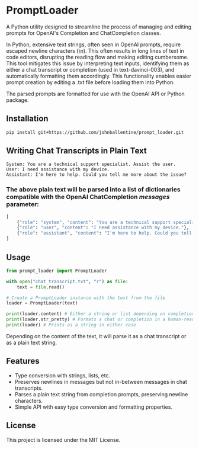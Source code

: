 # PromptLoader

A Python utility designed to streamline the process of managing and editing prompts for OpenAI's Completion and ChatCompletion classes.

In Python, extensive text strings, often seen in OpenAI prompts, require escaped newline characters (\\n). This often results in long lines of text in code editors, disrupting the reading flow and making editing cumbersome. This tool mitigates this issue by interpreting text inputs, identifying them as either a chat transcript or completion (used in text-davinci-003), and automatically formatting them accordingly. This functionality enables easier prompt creation by editing a .txt file before loading them into Python.

The parsed prompts are formatted for use with the OpenAI API or Python package.

## Installation
```bash
pip install git+https://github.com/johnballentine/prompt_loader.git
```

## Writing Chat Transcripts in Plain Text
```text
System: You are a technical support specialist. Assist the user.
User: I need assistance with my device.
Assistant: I'm here to help. Could you tell me more about the issue?
```

### The above plain text will be parsed into a list of dictionaries compatible with the OpenAI ChatCompletion <i>messages</i> parameter:
```python
[
    {"role": "system", "content": "You are a technical support specialist. Assist the user."},
    {"role": "user", "content": "I need assistance with my device."},
    {"role": "assistant", "content": "I'm here to help. Could you tell me more about the issue?"}
]
```

## Usage
```python
from prompt_loader import PromptLoader

with open("chat_transcript.txt", "r") as file:
    text = file.read()

# Create a PromptLoader instance with the text from the file
loader = PromptLoader(text)

print(loader.content) # Either a string or list depending on completion or chat
print(loader.str_pretty) # Formats a chat or completion in a human-readable way
print(loader) # Prints as a string in either case
```
Depending on the content of the text, it will parse it as a chat transcript or as a plain text string.

## Features
- Type conversion with strings, lists, etc.
- Preserves newlines in messages but not in-between messages in chat transcripts.
- Parses a plain text string from completion prompts, preserving newline characters.
- Simple API with easy type conversion and formatting properties.

## License
This project is licensed under the MIT License.
